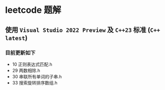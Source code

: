 # leetcode 题解
## 使用 `Visual Studio 2022 Preview` 及 `C++23` 标准 (`C++ latest`)

### 目前更新如下

* 10 正则表达式匹配.h
* 29 两数相除.h
* 30 串联所有单词的子串.h
* 33 搜索旋转排序数组.h

